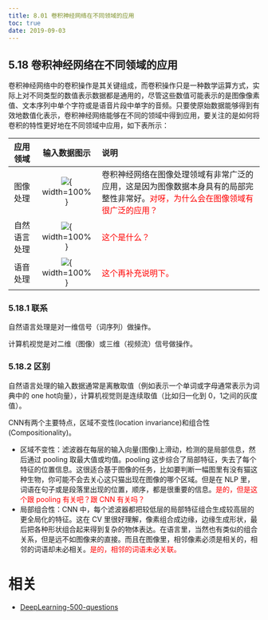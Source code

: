 ```yaml
---
title: 8.01 卷积神经网络在不同领域的应用
toc: true
date: 2019-09-03
---
```


## 5.18 卷积神经网络在不同领域的应用

​卷积神经网络中的卷积操作是其关键组成，而卷积操作只是一种数学运算方式，实际上对不同类型的数值表示数据都是通用的，尽管这些数值可能表示的是图像像素值、文本序列中单个字符或是语音片段中单字的音频。只要使原始数据能够得到有效地数值化表示，卷积神经网络能够在不同的领域中得到应用，要关注的是如何将卷积的特性更好地在不同领域中应用，如下表所示：



| 应用领域 | 输入数据图示 | 说明 |
| :-----: | :----------: | :-- |
|   图像处理   | ![](http://images.iterate.site/blog/image/20190722/oa9N2Uc4vd6a.png?imageslim){ width=100% } | 卷积神经网络在图像处理领域有非常广泛的应用，这是因为图像数据本身具有的局部完整性非常好。<span style="color:red;">对呀，为什么会在图像领域有很广泛的应用？</span> |
| 自然语言处理 | ![](http://images.iterate.site/blog/image/20190722/a4wCXATObmSQ.png?imageslim){ width=100% } |  <span style="color:red;">这个是什么？</span> |
|   语音处理   | ![](http://images.iterate.site/blog/image/20190722/9TmpBW0xtS6H.png?imageslim){ width=100% } | <span style="color:red;">这个再补充说明下。</span> |

### 5.18.1 联系

自然语言处理是对一维信号（词序列）做操作。

计算机视觉是对二维（图像）或三维（视频流）信号做操作。

### 5.18.2 区别

自然语言处理的输入数据通常是离散取值（例如表示一个单词或字母通常表示为词典中的 one hot向量），计算机视觉则是连续取值（比如归一化到 0，1之间的灰度值）。

CNN有两个主要特点，区域不变性(location invariance)和组合性(Compositionality)。

- 区域不变性：滤波器在每层的输入向量(图像)上滑动，检测的是局部信息，然后通过 pooling 取最大值或均值。pooling 这步综合了局部特征，失去了每个特征的位置信息。这很适合基于图像的任务，比如要判断一幅图里有没有猫这种生物，你可能不会去关心这只猫出现在图像的哪个区域。但是在 NLP 里，词语在句子或是段落里出现的位置，顺序，都是很重要的信息。<span style="color:red;">是的，但是这个跟 pooling 有关吧？跟 CNN 有关吗？</span>
- 局部组合性：CNN 中，每个滤波器都把较低层的局部特征组合生成较高层的更全局化的特征。这在 CV 里很好理解，像素组合成边缘，边缘生成形状，最后把各种形状组合起来得到复杂的物体表达。在语言里，当然也有类似的组合关系，但是远不如图像来的直接。而且在图像里，相邻像素必须是相关的，相邻的词语却未必相关。<span style="color:red;">是的，相邻的词语未必关联。</span>








# 相关

- [DeepLearning-500-questions](https://github.com/scutan90/DeepLearning-500-questions)
